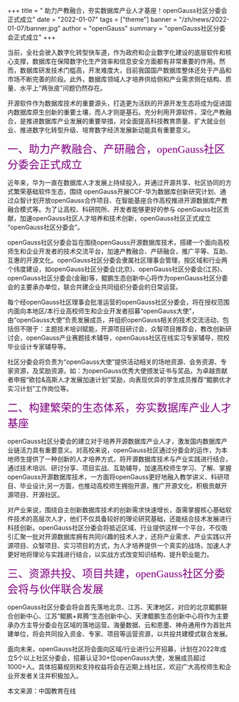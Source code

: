 ﻿+++
title = " 助力产教融合，夯实数据库产业人才基座！openGauss社区分委会正式成立"
date = "2022-01-07"
tags = ["theme"]
banner = "/zh/news/2022-01-07/banner.jpg"
author = "openGauss"
summary = "openGauss社区分委会正式成立"
+++


当前，全社会驶入数字化转型快车道，作为政府和企业数字化建设的底层软件和核心支撑，数据库在保障数字化生产效率和信息安全方面都有非常重要的作用。然而，数据库研发技术门槛高，开发难度大，目前我国国产数据库整体还处于产品和市场不断完善的阶段。此外，数据库领域人才培养供给侧和产业需求侧在结构、质量、水平上“两张皮”问题仍然存在。

开源软件作为数据库技术的重要源头，打造更为活跃的开源开发生态将成为促进国内数据库原生创新的重要土壤，而人才则是基石。充分利用开源软件，深化产教融合，是推进数据库产业发展的重要举措，对全面提高科技教育质量、扩大就业创业、推进数字化转型升级、培育数字经济发展新动能具有重要意义。


<font face="黑体" color=purple size=5>一、助力产教融合、产研融合，openGauss社区分委会正式成立</font>


近年来，华为一直在数据库人才发展上持续投入，并通过开源共享、社区协同的方式繁荣基础软件生态，围绕 openGauss开展CCF-华为数据库创新研究计划、通过众智计划开放openGauss合作项目、在智能基座合作高校推进开源数据库产教融合模式等。为了让高校、科研院所、开发者能够更好的参与 openGauss社区贡献，加速openGauss社区人才培养和技术创新，openGauss社区正式成立 “openGauss社区分委会”。


openGauss社区分委会旨在围绕openGauss开源数据库技术，搭建一个面向高校师生和企业开发者的技术交流平台，加速产教融合、产研融合，推广平等、互助、互惠的开源文化。openGauss社区分委会隶属社区理事会管理，按区域和行业两个纬度建设，如openGauss社区分委会(北京)、openGauss社区分委会(江苏)、openGauss社区分委会(金融)等，鲲鹏生态创新中心将作为openGauss社区分委会的主要承办单位，联合共建企业共同组织分委会的日常运营。


每个经openGauss社区理事会批准运营的openGauss社区分委会，将在授权范围内面向本地区/本行业高校师生和企业开发者招募“openGauss大使”，由“openGauss大使”负责发展成员，并组织openGauss相关的技术交流活动，包括但不限于：主题技术培训赋能，开源项目研讨会，众智项目推荐会，教改创新研讨会，openGauss产业赛题技术辅导，openGauss社区在线实习专家辅导，院校毕业设计专家辅导等。


社区分委会将负责为“openGauss大使”提供活动相关的场地资源、会务资源、专家资源，及奖励资源，如：为openGauss优秀大使颁发证书与奖品，为卓越贡献者申报“欧拉&高斯人才发展加速计划”奖励，向表现优异的学生成员推荐“鲲鹏优才实习计划”工作岗位等。



<font face="黑体" color=purple size=5>二、构建繁荣的生态体系，夯实数据库产业人才基座</font>


openGauss社区分委会的建立对于培养开源数据库产业人才，激发国内数据库产业链活力具有重要意义。对高校来说，openGauss社区通过分委会的运作，为本地师生提供了一种创新的人才培养方式，将开源数据库技术与产业实践进行结合，通过技术培训、研讨分享、项目实战、互助辅导，加速高校师生学习、了解、掌握openGauss开源数据库技术，一方面将openGauss更好地融入教学讲义、科研项目、毕业设计;另一方面，也推动高校师生拥抱开源，推广开源文化，积极贡献开源项目、开源社区。


对产业来说，围绕自主创新数据库技术的创新需求快速增长，亟需掌握核心基础软件技术的高层次人才，他们不仅具备较好的理论研究基础，还能结合技术发展进行科技创新。openGauss社区分委会将抵近区域、行业提供这样一个平台，不仅吸引汇聚一批对开源数据库拥有共同兴趣的技术人才，还将产业需求、产业实践以开源项目、众智项目、实习项目的方式，为人才培养提供一个真实的战场，加速人才更好地将理论与实践进行结合，以实战方式改变知识结构、提升职业能力。



<font face="黑体" color=purple size=5>三、资源共投、项目共建，openGauss社区分委会将与伙伴联合发展</font>


openGauss社区分委会将会首先落地北京、江苏、天津地区，对应的北京鲲鹏联合创新中心、江苏“鲲鹏+昇腾“生态创新中心、天津鲲鹏生态创新中心将作为主要承办方主导分委会在区域的落地运营。海量数据、云和恩墨、神舟通用作为首批共建单位，将会共同投入资金、专家、项目等运营资源，以共投共建模式联合发展。


面向未来，openGauss社区将会面向区域/行业进行公开招募，计划在2022年成立5个以上社区分委会，招募认证30+位openGauss大使，发展成员超过1000+人。具体招募规则和支持权益将会在近期上线社区，欢迎广大高校师生和企业开发者关注并积极加入。

 本文来源：中国教育在线